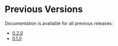 # Previous Versions

Documentation is available for all previous releases:

* [0.2.0](./)
* [0.1.0](./v0.1.0/user-guide)

